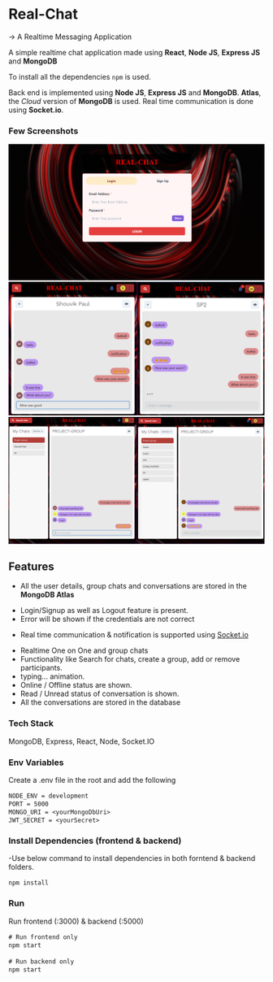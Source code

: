 # Real-Chat

-> A Realtime Messaging Application

A simple realtime chat application made using **React**, **Node JS**, **Express JS** and **MongoDB**

 To install all the dependencies `npm` is used.

Back end is implemented using **Node JS**, **Express JS** and **MongoDB**. **Atlas**, the _Cloud_ version of **MongoDB** is used. Real time communication is done using **Socket.io**.



### Few Screenshots

![Homepage](/screenshots/1.png "Homepage")
![Chatpage](/screenshots/2.png "Chatpage")
![Groupchat](/screenshots/3.png "Groupchat")

## Features

- All the user details, group chats and conversations are stored in the **MongoDB Atlas**
<ul>
 <li>Login/Signup as well as Logout feature is present. </li>
 <li>Error will be shown if the credentials are not correct</li>
</ul>

- Real time communication & notification is supported using <a href="https://www.npmjs.com/package/socket.io">Socket.io</a>

<ul>
 <li> Realtime One on One and group chats </li>
 <li> Functionality like Search for chats, create a group, add or remove participants. </li>   
 <li> typing... animation. </li>
 <li> Online / Offline status are shown. </li>
 <li> Read / Unread status of conversation is shown.
 <li> All the conversations are stored in the database 
</ul>


### Tech Stack

MongoDB, Express, React, Node, Socket.IO


### Env Variables

Create a .env file in the root and add the following

```
NODE_ENV = development
PORT = 5000
MONGO_URI = <yourMongoDbUri>
JWT_SECRET = <yourSecret>
```

### Install Dependencies (frontend & backend)
-Use below command to install dependencies in both forntend & backend folders.
```
npm install
```

### Run
Run frontend (:3000) & backend (:5000)
```
# Run frontend only
npm start 

# Run backend only
npm start
```



